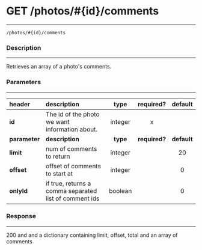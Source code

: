 # GET /photos/#{id}/comments  
***
`/photos/#{id}/comments`

### Description
***
Retrieves an array of a photo's comments.

### Parameters
***

|header| description| type |required? |default|
|:---------|:--------------|:----------:|:------------:|:------------:|
|**id**|The id of the photo we want information about.|integer|x||
|**parameter**| **description**| **type** |**required?** |**default**|
|**limit**|num of comments to return|integer||20|
|**offset**|offset of comments to start at|integer||0|
|**onlyId**|if true, returns a comma separated list of comment ids|boolean||0|

### Response
***


200 and and a dictionary containing limit, offset, total and an array of comments